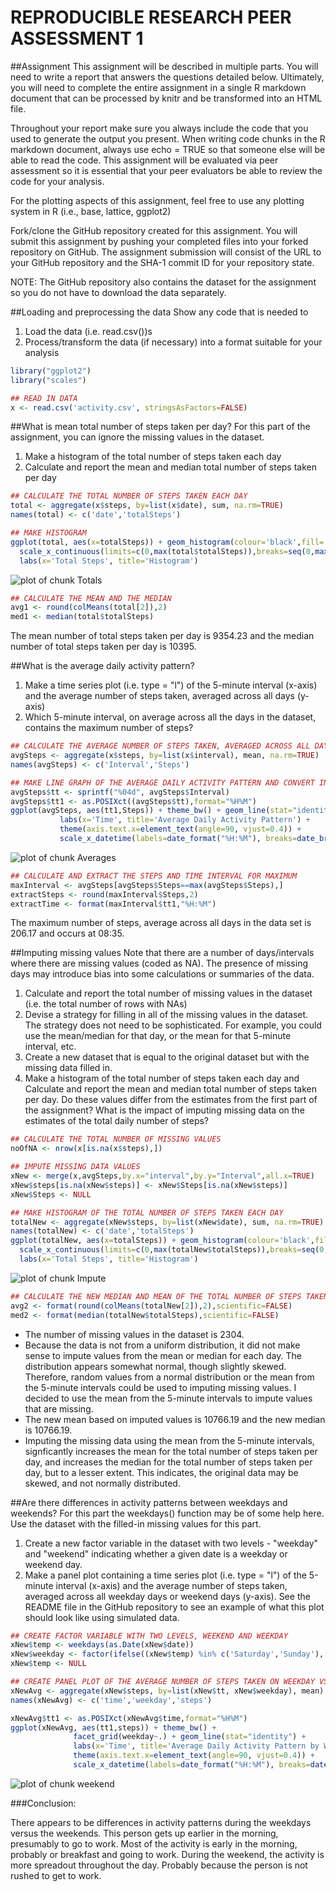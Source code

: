 
REPRODUCIBLE RESEARCH PEER ASSESSMENT 1
=======================================

##Assignment
This assignment will be described in multiple parts. You will need to write a report that answers the questions detailed below. Ultimately, you will need to complete the entire assignment in a single R markdown document that can be processed by knitr and be transformed into an HTML file.

Throughout your report make sure you always include the code that you used to generate the output you present. When writing code chunks in the R markdown document, always use echo = TRUE so that someone else will be able to read the code. This assignment will be evaluated via peer assessment so it is essential that your peer evaluators be able to review the code for your analysis.

For the plotting aspects of this assignment, feel free to use any plotting system in R (i.e., base, lattice, ggplot2)

Fork/clone the GitHub repository created for this assignment. You will submit this assignment by pushing your completed files into your forked repository on GitHub. The assignment submission will consist of the URL to your GitHub repository and the SHA-1 commit ID for your repository state.

NOTE: The GitHub repository also contains the dataset for the assignment so you do not have to download the data separately.

##Loading and preprocessing the data
Show any code that is needed to

1. Load the data (i.e. read.csv())s
2. Process/transform the data (if necessary) into a format suitable for your analysis

```r
library("ggplot2")
library("scales")

## READ IN DATA
x <- read.csv('activity.csv', stringsAsFactors=FALSE)
```
##What is mean total number of steps taken per day?
For this part of the assignment, you can ignore the missing values in the dataset.

1. Make a histogram of the total number of steps taken each day
2. Calculate and report the mean and median total number of steps taken per day

```r
## CALCULATE THE TOTAL NUMBER OF STEPS TAKEN EACH DAY
total <- aggregate(x$steps, by=list(x$date), sum, na.rm=TRUE)
names(total) <- c('date','totalSteps')

## MAKE HISTOGRAM
ggplot(total, aes(x=totalSteps)) + geom_histogram(colour='black',fill='turquoise') + 
  scale_x_continuous(limits=c(0,max(total$totalSteps)),breaks=seq(0,max(total$totalSteps),by=2500)) +
  labs(x='Total Steps', title='Histogram')
```

![plot of chunk Totals](figure/Totals-1.png) 

```r
## CALCULATE THE MEAN AND THE MEDIAN
avg1 <- round(colMeans(total[2]),2)
med1 <- median(total$totalSteps)
```

The mean number of total steps taken per day is 9354.23 and the median number of total steps taken per day is 10395.

##What is the average daily activity pattern?
1. Make a time series plot (i.e. type = "l") of the 5-minute interval (x-axis) and the average number of steps taken, averaged across all days (y-axis)
2. Which 5-minute interval, on average across all the days in the dataset, contains the maximum number of steps?

```r
## CALCULATE THE AVERAGE NUMBER OF STEPS TAKEN, AVERAGED ACROSS ALL DAYS
avgSteps <- aggregate(x$steps, by=list(x$interval), mean, na.rm=TRUE)
names(avgSteps) <- c('Interval','Steps')

## MAKE LINE GRAPH OF THE AVERAGE DAILY ACTIVITY PATTERN AND CONVERT INTERVALS TO TIME
avgSteps$tt <- sprintf("%04d", avgSteps$Interval)
avgSteps$tt1 <- as.POSIXct((avgSteps$tt),format="%H%M")
ggplot(avgSteps, aes(tt1,Steps)) + theme_bw() + geom_line(stat="identity") + 
           labs(x='Time', title='Average Daily Activity Pattern') +
           theme(axis.text.x=element_text(angle=90, vjust=0.4)) +
           scale_x_datetime(labels=date_format("%H:%M"), breaks=date_breaks("1 hour"))
```

![plot of chunk Averages](figure/Averages-1.png) 

```r
## CALCULATE AND EXTRACT THE STEPS AND TIME INTERVAL FOR MAXIMUM
maxInterval <- avgSteps[avgSteps$Steps==max(avgSteps$Steps),]
extractSteps <- round(maxInterval$Steps,2)
extractTime <- format(maxInterval$tt1,"%H:%M")
```
The maximum number of steps, average across all days in the data set is 206.17 and occurs at 08:35.

##Imputing missing values
Note that there are a number of days/intervals where there are missing values (coded as NA). The presence of missing days may introduce bias into some calculations or summaries of the data.

1. Calculate and report the total number of missing values in the dataset (i.e. the total number of rows with NAs)
2. Devise a strategy for filling in all of the missing values in the dataset. The strategy does not need to be sophisticated. For example, you could use the mean/median for that day, or the mean for that 5-minute interval, etc.
3. Create a new dataset that is equal to the original dataset but with the missing data filled in.
4. Make a histogram of the total number of steps taken each day and Calculate and report the mean and median total number of steps taken per day. Do these values differ from the estimates from the first part of the assignment? What is the impact of imputing missing data on the estimates of the total daily number of steps?

```r
## CALCULATE THE TOTAL NUMBER OF MISSING VALUES
noOfNA <- nrow(x[is.na(x$steps),])

## IMPUTE MISSING DATA VALUES
xNew <- merge(x,avgSteps,by.x="interval",by.y="Interval",all.x=TRUE)
xNew$steps[is.na(xNew$steps)] <- xNew$Steps[is.na(xNew$steps)]
xNew$Steps <- NULL

## MAKE HISTOGRAM OF THE TOTAL NUMBER OF STEPS TAKEN EACH DAY
totalNew <- aggregate(xNew$steps, by=list(xNew$date), sum, na.rm=TRUE)
names(totalNew) <- c('date','totalSteps')
ggplot(totalNew, aes(x=totalSteps)) + geom_histogram(colour='black',fill='turquoise') + 
  scale_x_continuous(limits=c(0,max(totalNew$totalSteps)),breaks=seq(0,max(totalNew$totalSteps),by=2500)) +
  labs(x='Total Steps', title='Histogram')
```

![plot of chunk Impute](figure/Impute-1.png) 

```r
## CALCULATE THE NEW MEDIAN AND MEAN OF THE TOTAL NUMBER OF STEPS TAKEN EACH DAY
avg2 <- format(round(colMeans(totalNew[2]),2),scientific=FALSE)
med2 <- format(median(totalNew$totalSteps),scientific=FALSE)
```
- The number of missing values in the dataset is 2304.
- Because the data is not from a uniform distribution, it did not make sense to impute values from the mean or median for each day.  The distribution appears somewhat normal, though slightly skewed.  Therefore, random values from a normal distribution or the mean from the 5-minute intervals could be used to imputing missing values.  I decided to use the mean from the 5-minute intervals to impute values that are missing.
- The new mean based on imputed values is 10766.19 and the new median is 10766.19.
- Imputing the missing data using the mean from the 5-minute intervals, signficantly increases the mean for the total number of steps taken per day, and increases the median for the total number of steps taken per day, but to a lesser extent.  This indicates, the original data may be skewed, and not normally distributed.  

##Are there differences in activity patterns between weekdays and weekends?
For this part the weekdays() function may be of some help here. Use the dataset with the filled-in missing values for this part.

1. Create a new factor variable in the dataset with two levels - "weekday" and "weekend" indicating whether a given date is a weekday or weekend day.
2. Make a panel plot containing a time series plot (i.e. type = "l") of the 5-minute interval (x-axis) and the average number of steps taken, averaged across all weekday days or weekend days (y-axis). See the README file in the GitHub repository to see an example of what this plot should look like using simulated data.

```r
## CREATE FACTOR VARIABLE WITH TWO LEVELS, WEEKEND AND WEEKDAY
xNew$temp <- weekdays(as.Date(xNew$date))
xNew$weekday <- factor(ifelse((xNew$temp) %in% c('Saturday','Sunday'),'Weekend','Weekday'))
xNew$temp <- NULL

## CREATE PANEL PLOT OF THE AVERAGE NUMBER OF STEPS TAKEN ON WEEKDAY VS WEEKEND
xNewAvg <- aggregate(xNew$steps, by=list(xNew$tt, xNew$weekday), mean)
names(xNewAvg) <- c('time','weekday','steps')

xNewAvg$tt1 <- as.POSIXct(xNewAvg$time,format="%H%M")
ggplot(xNewAvg, aes(tt1,steps)) + theme_bw() +
              facet_grid(weekday~.) + geom_line(stat="identity") +
              labs(x='Time', title='Average Daily Activity Pattern by Weekend') +
              theme(axis.text.x=element_text(angle=90, vjust=0.4)) +
              scale_x_datetime(labels=date_format("%H:%M"), breaks=date_breaks("1 hour"))
```

![plot of chunk weekend](figure/weekend-1.png) 

###Conclusion:

There appears to be differences in activity patterns during the weekdays versus the weekends.  This person gets up earlier in the morning, presumably to go to work.  Most of the activity is early in the morning, probably or breakfast and going to work.  During the weekend, the activity is more spreadout throughout the day.  Probably because the person is not rushed to get to work.


